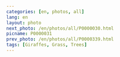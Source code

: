 ```yaml
---
categories: [en, photos, all]
lang: en
layout: photo
next_photo: /en/photos/all/P0000030.html
picname: P0000031
prev_photo: /en/photos/all/P0000339.html
tags: [Giraffes, Grass, Trees]
---
```

